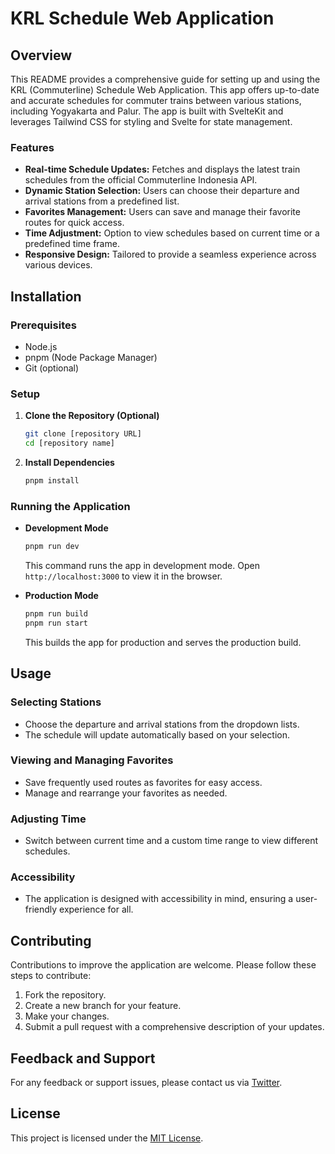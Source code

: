 # KRL Schedule Web Application

## Overview
This README provides a comprehensive guide for setting up and using the KRL (Commuterline) Schedule Web Application. This app offers up-to-date and accurate schedules for commuter trains between various stations, including Yogyakarta and Palur. The app is built with SvelteKit and leverages Tailwind CSS for styling and Svelte for state management.

### Features
- **Real-time Schedule Updates:** Fetches and displays the latest train schedules from the official Commuterline Indonesia API.
- **Dynamic Station Selection:** Users can choose their departure and arrival stations from a predefined list.
- **Favorites Management:** Users can save and manage their favorite routes for quick access.
- **Time Adjustment:** Option to view schedules based on current time or a predefined time frame.
- **Responsive Design:** Tailored to provide a seamless experience across various devices.

## Installation

### Prerequisites
- Node.js
- pnpm (Node Package Manager)
- Git (optional)

### Setup
1. **Clone the Repository (Optional)**
   ```bash
   git clone [repository URL]
   cd [repository name]
   ```
2. **Install Dependencies**
   ```bash
   pnpm install
   ```

### Running the Application
- **Development Mode**
  ```bash
  pnpm run dev
  ```
  This command runs the app in development mode. Open `http://localhost:3000` to view it in the browser.

- **Production Mode**
  ```bash
  pnpm run build
  pnpm run start
  ```
  This builds the app for production and serves the production build.

## Usage

### Selecting Stations
- Choose the departure and arrival stations from the dropdown lists.
- The schedule will update automatically based on your selection.

### Viewing and Managing Favorites
- Save frequently used routes as favorites for easy access.
- Manage and rearrange your favorites as needed.

### Adjusting Time
- Switch between current time and a custom time range to view different schedules.

### Accessibility
- The application is designed with accessibility in mind, ensuring a user-friendly experience for all.

## Contributing
Contributions to improve the application are welcome. Please follow these steps to contribute:
1. Fork the repository.
2. Create a new branch for your feature.
3. Make your changes.
4. Submit a pull request with a comprehensive description of your updates.

## Feedback and Support
For any feedback or support issues, please contact us via [Twitter](https://twitter.com/intent/tweet?screen_name=sarbeh_&text=Feedback).

## License
This project is licensed under the [MIT License](LICENSE.md).

